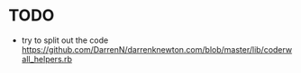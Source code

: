 # TODO

- try to split out the code https://github.com/DarrenN/darrenknewton.com/blob/master/lib/coderwall_helpers.rb
